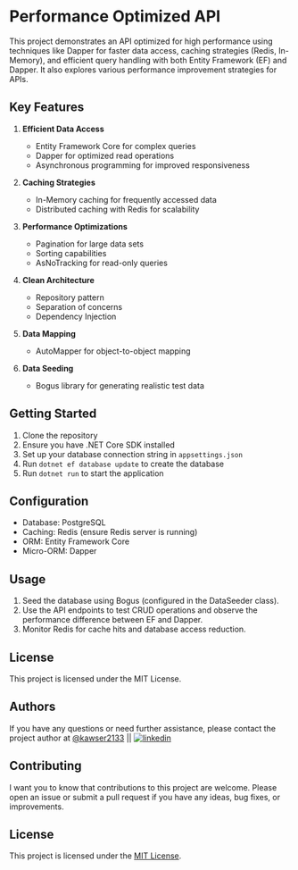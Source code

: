 # Performance Optimized API

This project demonstrates an API optimized for high performance using techniques like Dapper for faster data access, caching strategies (Redis, In-Memory), and efficient query handling with both Entity Framework (EF) and Dapper. It also explores various performance improvement strategies for APIs.

## Key Features

1. **Efficient Data Access**
   - Entity Framework Core for complex queries
   - Dapper for optimized read operations
   - Asynchronous programming for improved responsiveness

2. **Caching Strategies**
   - In-Memory caching for frequently accessed data
   - Distributed caching with Redis for scalability

3. **Performance Optimizations**
   - Pagination for large data sets
   - Sorting capabilities
   - AsNoTracking for read-only queries

4. **Clean Architecture**
   - Repository pattern
   - Separation of concerns
   - Dependency Injection

5. **Data Mapping**
   - AutoMapper for object-to-object mapping

6. **Data Seeding**
   - Bogus library for generating realistic test data

## Getting Started

1. Clone the repository
2. Ensure you have .NET Core SDK installed
3. Set up your database connection string in `appsettings.json`
4. Run `dotnet ef database update` to create the database
5. Run `dotnet run` to start the application

## Configuration

- Database: PostgreSQL
- Caching: Redis (ensure Redis server is running)
- ORM: Entity Framework Core
- Micro-ORM: Dapper

## Usage

1. Seed the database using Bogus (configured in the DataSeeder class).
2. Use the API endpoints to test CRUD operations and observe the performance difference between EF and Dapper.
3. Monitor Redis for cache hits and database access reduction.

## License

This project is licensed under the MIT License.

## Authors

If you have any questions or need further assistance, please contact the project author at [@kawser2133](https://www.github.com/kawser2133) || [![linkedin](https://img.shields.io/badge/linkedin-0A66C2?style=for-the-badge&logo=linkedin&logoColor=white)](https://www.linkedin.com/in/kawser2133)

## Contributing

I want you to know that contributions to this project are welcome. Please open an issue or submit a pull request if you have any ideas, bug fixes, or improvements.  

## License

This project is licensed under the [MIT License](LICENSE).
